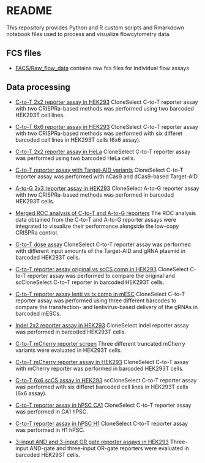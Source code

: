 # README
This repository provides Python and R custom scripts and Rmarkdown notebook files used to process and visualize flowcytometry data. 

## FCS files
- [FACS/Raw_flow_data](https://github.com/yachielab/CloneSelect_v1/tree/main/FACS/Raw_flow_data) contains raw fcs files for individual flow assays

## Data processing
- [C-to-T 2x2 reporter assay in HEK293](https://github.com/yachielab/CloneSelect_v1/tree/main/FACS/C-to-T_2x2_HEK293)
CloneSelect C-to-T reporter assay with two CRISPRa-based methods was performed using two barcoded HEK293T cell lines.   

- [C-to-T 6x6 reporter assay in HEK293](https://github.com/yachielab/CloneSelect_v1/tree/main/FACS/C-to-T_6x6_assay)
CloneSelect C-to-T reporter assay with two CRISPRa-based methods was performed with six differet barcoded cell lines in HEK293T cells (6x6 assay).  

- [C-to-T 2x2 reporter assay in HeLa](https://github.com/yachielab/CloneSelect_v1/tree/main/FACS/C-to-T_reporter_assay_HeLa)
CloneSelect C-to-T reporter assay was performed using two barcoded HeLa cells.   

- [C-to-T reporter assay with Target-AID variants](https://github.com/yachielab/CloneSelect_v1/tree/main/FACS/C-to-T_dCas-AID_nCas9-AID_comp_HEK293)
CloneSelect C-to-T reporter assay was performed with nCas9 and dCas9-based Target-AID.   

- [A-to-G 3x3 reporter assay in HEK293](https://github.com/yachielab/CloneSelect_v1/tree/main/FACS/A-to-G_3x3_assay_HEK293)
CloneSelect A-to-G reporter assay with two CRISPRa-based methods was performed in barcoded HEK293T cells. 

- [Merged ROC analysis of C-to-T and A-to-G reporters](https://github.com/yachielab/CloneSelect_v1/tree/main/FACS/C-to-T_A-to-G_merged_ROC)
The ROC analysis data obtained from the C-to-T and A-to-G reporter assays were integrated to visualize their performance alongside the low-copy CRISPRa control.   

- [C-to-T dose assay](https://github.com/yachielab/CloneSelect_v1/tree/main/FACS/C-to-T_dose_assay)
CloneSelect C-to-T reporter assay was performed with different input amounts of the Target-AID and gRNA plasmid in barcoded HEK293T cells.  

- [C-to-T reporter assay original vs scCS comp in HEK293](https://github.com/yachielab/CloneSelect_v1/tree/main/FACS/C-to-T_scCS_comp_HEK293)
CloneSelect C-to-T reporter assay was performed to compare the original and scCloneSelect C-to-T reporter in barcoded HEK293T cells.    

- [C-to-T reporter assay lenti vs tx comp in mESC](https://github.com/yachielab/CloneSelect_v1/tree/main/FACS/C-to-T_lenti-tx_comp_mESC)
CloneSelect C-to-T reporter assay was performed using three different barcodes to compare the transfection- and lentivirus-based delivery of the gRNAs in barcoded mESCs.   

- [Indel 2x2 reporter assay in HEK293](https://github.com/yachielab/CloneSelect_v1/tree/main/FACS/Del_reporter_assay_HEK293)
CloneSelect indel reporter assay was performed in barcoded HEK293T cells.   

- [C-to-T mCherry reporter screen](https://github.com/yachielab/CloneSelect_v1/tree/main/FACS/C-to-T_mCherry_reporters_comp_HEK293)
Three different truncated mCherry variants were evaluated in HEK293T cells.   

- [C-to-T mCherry reporter assay in HEK293](https://github.com/yachielab/CloneSelect_v1/tree/main/FACS/C-to-T_mCherry_HEK293)
CloneSelect C-to-T assay with mCherry reporter was performed in barcoded HEK293T cells.   

- [C-to-T 6x6 scCS assay in HEK293](https://github.com/yachielab/CloneSelect_v1/tree/main/FACS/C-to-T_scCS_6x6_assay_HEK293)
scCloneSelect C-to-T reporter assay was performed with six differet barcoded cell lines in HEK293T cells (6x6 assay).   

- [C-to-T reporter assay in hPSC CA1](https://github.com/yachielab/CloneSelect_v1/tree/main/FACS/C-to-T_hPSC_CA1)
CloneSelect C-to-T reporter assay was performed in CA1 hPSC.    

- [C-to-T reporter assay in hPSC H1](https://github.com/yachielab/CloneSelect_v1/tree/main/FACS/C-to-T_hPSC_H1)
CloneSelect C-to-T reporter assay was performed in H1 hPSC.    

- [3-input AND and 3-input OR gate reporter assays in HEK293](https://github.com/yachielab/CloneSelect_v1/tree/main/FACS/3xAND_3xOR_HEK293)
Three-input AND-gate and three-input OR-gate reporters were evaluated in barcoded HEK293T cells.   

